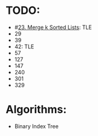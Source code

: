# TODO:
* \#[23. Merge k Sorted Lists](https://leetcode.com/problems/merge-k-sorted-lists/): TLE
* 29
* 39
* 42: TLE
* 57
* 127
* 147
* 240
* 301
* 329

# Algorithms:
* Binary Index Tree